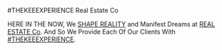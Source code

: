 #THEKEEEXPERIENCE Real Estate Co

HERE IN THE NOW, We [SHAPE REALITY](http://innerinetcompany.shapereality/) and Manifest Dreams at [REAL ESTATE Co](http://shapereality.realestateco/). And So We Provide Each Of Our Clients With [#THEKEEEXPERIENCE](https://www.facebook.com/Zakee-Roberts-Sr-thekeeexperience-113393763864058/).

